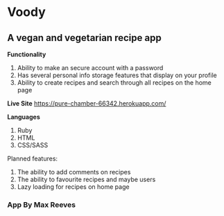 # Voody
## A vegan and vegetarian recipe app

**Functionality**
1. Ability to make an secure account with a password
2. Has several personal info storage features that display on your profile
3. Ability to create recipes and search through all recipes on the home page


**Live Site**
https://pure-chamber-66342.herokuapp.com/


**Languages**
1. Ruby
2. HTML
3. CSS/SASS

Planned features:
1. The ability to add comments on recipes
2. The ability to favourite recipes and maybe users
3. Lazy loading for recipes on home page


### App By Max Reeves
